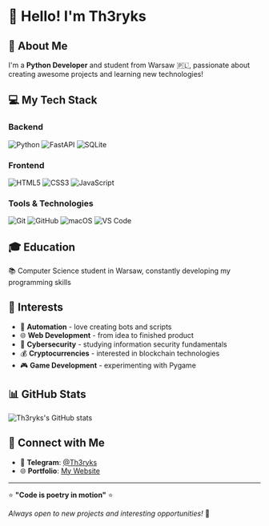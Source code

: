 # 👋 Hello! I'm Th3ryks

## 🚀 About Me
I'm a **Python Developer** and student from Warsaw 🇵🇱, passionate about creating awesome projects and learning new technologies!

## 💻 My Tech Stack

### Backend
![Python](https://img.shields.io/badge/Python-3776AB?style=for-the-badge&logo=python&logoColor=white)
![FastAPI](https://img.shields.io/badge/FastAPI-005571?style=for-the-badge&logo=fastapi)
![SQLite](https://img.shields.io/badge/SQLite-07405E?style=for-the-badge&logo=sqlite&logoColor=white)

### Frontend
![HTML5](https://img.shields.io/badge/HTML5-E34F26?style=for-the-badge&logo=html5&logoColor=white)
![CSS3](https://img.shields.io/badge/CSS3-1572B6?style=for-the-badge&logo=css3&logoColor=white)
![JavaScript](https://img.shields.io/badge/JavaScript-F7DF1E?style=for-the-badge&logo=javascript&logoColor=black)

### Tools & Technologies
![Git](https://img.shields.io/badge/Git-F05032?style=for-the-badge&logo=git&logoColor=white)
![GitHub](https://img.shields.io/badge/GitHub-100000?style=for-the-badge&logo=github&logoColor=white)
![macOS](https://img.shields.io/badge/macOS-000000?style=for-the-badge&logo=apple&logoColor=white)
![VS Code](https://img.shields.io/badge/VS_Code-007ACC?style=for-the-badge&logo=visual-studio-code&logoColor=white)

## 🎓 Education
📚 Computer Science student in Warsaw, constantly developing my programming skills

## 🌟 Interests
- 🤖 **Automation** - love creating bots and scripts
- 🌐 **Web Development** - from idea to finished product
- 🔐 **Cybersecurity** - studying information security fundamentals
- 💰 **Cryptocurrencies** - interested in blockchain technologies
- 🎮 **Game Development** - experimenting with Pygame

## 📊 GitHub Stats
![Th3ryks's GitHub stats](https://github-readme-stats.vercel.app/api?username=Th3ryks&show_icons=true&theme=dark)

## 🤝 Connect with Me
- 💬 **Telegram**: [@Th3ryks](https://t.me/Th3ryks)
- 🌐 **Portfolio**: [My Website](https://th3ryks.dev)

---
⭐ **"Code is poetry in motion"** ⭐

*Always open to new projects and interesting opportunities!* 🚀
